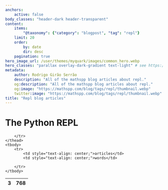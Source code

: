 ```yaml
---
anchors:
    active: false
body_classes: "header-dark header-transparent"
content:
    items:
        "@taxonomy": {"category": "blogpost", "tag": "repl"}
    limit: 20
    order:
        by: date
        dir: desc
    pagination: true
hero_image_url: /user/themes/myquark/images/common_hero.webp
hero_classes: "parallax overlay-dark-gradient text-light" # see https://demo.getgrav.org/blog-skeleton/blog/hero-classes
metadata:
    author: Rodrigo Girão Serrão
    description: "All of the mathspp blog articles about repl."
    og:description: "All of the mathspp blog articles about repl."
    og:image: "https://mathspp.com/blog/tags/repl/thumbnail.webp"
    twitter:image: "https://mathspp.com/blog/tags/repl/thumbnail.webp"
title: "Repl blog articles"
---
```



# The Python REPL


<table class="stats-table">
    <thead>
        <tr>
            <th style="text-align: center;">3</th>
            <th style="text-align: center;">768</th>
            
        </tr>
    </thead>
    <tbody>
        <tr>
            <td style="text-align: center;">articles</td>
            <td style="text-align: center;">words</td>
            
        </tr>
    </tbody>
</table>